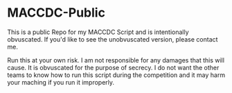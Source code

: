 # MACCDC-Public
This is a public Repo for my MACCDC Script and is intentionally obvuscated. If you'd like to see the unobvuscated version, please contact me.

Run this at your own risk. I am not responsible for any damages that this will cause. It is obvuscated for the purpose of secrecy. I do not want the other teams to know how to run this script during the competition and it may harm your maching if you run it improperly.
